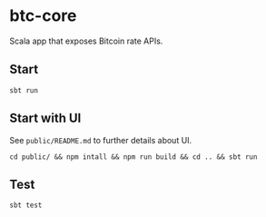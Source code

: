 # btc-core

Scala app that exposes Bitcoin rate APIs.

## Start

`sbt run`

## Start with UI

See `public/README.md` to further details about UI.

`cd public/ && npm intall && npm run build && cd .. && sbt run`

## Test

`sbt test`
